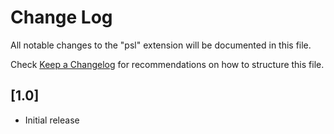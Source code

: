 # Change Log

All notable changes to the "psl" extension will be documented in this file.

Check [Keep a Changelog](http://keepachangelog.com/) for recommendations on how to structure this file.

## [1.0]

- Initial release